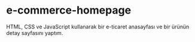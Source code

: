 # e-commerce-homepage
HTML, CSS ve JavaScript kullanarak bir e-ticaret anasayfası ve bir ürünün detay sayfasını yaptım.
